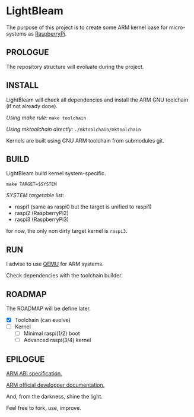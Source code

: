 # LightBleam

The purpose of this project is to create some ARM kernel base for micro-systems as [RaspberryPi](https://fr.wikipedia.org/wiki/Raspberry_Pi).

## PROLOGUE

The repository structure will evoluate during the project.

## INSTALL

LightBleam will check all dependencies and install the ARM GNU toolchain (if not already done).

_Using make rule:_ `make toolchain`

_Using mktoolchain directly:_ `./mktoolchain/mktoolchain`

Kernels are built using GNU ARM toolchain from submodules git.

## BUILD

LightBleam build kernel system-specific.

`make TARGET=$SYSTEM`

*SYSTEM targetable list:*
  - raspi1 (same as raspi0 but the target is unified to raspi1)
  - raspi2 (RaspberryPi2)
  - raspi3 (RaspberryPi3)

for now, the only non dirty target kernel is `raspi3`.

## RUN

I advise to use [QEMU](https://www.qemu.org/docs/master/qemu-doc.html) for ARM systems.

Check dependencies with the toolchain builder.

## ROADMAP

The ROADMAP will be define later.

- [X] Toolchain (can evolve)
- [ ] Kernel
  - [ ] Minimal raspi(1/2) boot
  - [ ] Advanced raspi(3/4) kernel

## EPILOGUE

[ARM ABI specification.](http://infocenter.arm.com/help/index.jsp?topic=/com.arm.doc.ihi0042f/index.html)

[ARM official developper documentation.](https://developer.arm.com/docs)

And, from the darkness, shine the light.

Feel free to fork, use, improve.
